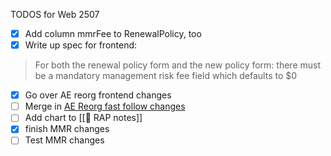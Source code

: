 TODOS for Web 2507
- [x] Add column mmrFee to RenewalPolicy, too
- [x] Write up spec for frontend:
> For both the renewal policy form and the new policy form: there must be a mandatory management risk fee field which defaults to $0

- [x] Go over AE reorg frontend changes
- [ ] Merge in [AE Reorg fast follow changes](https://gitlab.com/coverdash/lead_assignment_service/-/merge_requests/45) 
- [ ] Add chart to [[🎤 RAP notes]]
- [x] finish MMR changes
- [ ] Test MMR changes